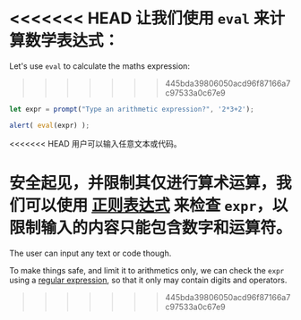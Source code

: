 <<<<<<< HEAD
让我们使用 `eval` 来计算数学表达式：
=======
Let's use `eval` to calculate the maths expression:
>>>>>>> 445bda39806050acd96f87166a7c97533a0c67e9

```js demo run
let expr = prompt("Type an arithmetic expression?", '2*3+2');

alert( eval(expr) );
```

<<<<<<< HEAD
用户可以输入任意文本或代码。

安全起见，并限制其仅进行算术运算，我们可以使用 [正则表达式](info:regular-expressions) 来检查 `expr`，以限制输入的内容只能包含数字和运算符。
=======
The user can input any text or code though.

To make things safe, and limit it to arithmetics only, we can check the `expr` using a [regular expression](info:regular-expressions), so that it only may contain digits and operators.
>>>>>>> 445bda39806050acd96f87166a7c97533a0c67e9
